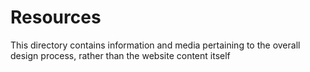# Resources

This directory contains information and media pertaining to the overall design process, rather than the website content itself

